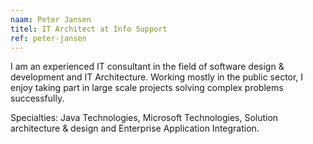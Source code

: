 ```yaml
---
naam: Peter Jansen
titel: IT Architect at Info Support
ref: peter-jansen
---
```

I am an experienced IT consultant in the field of software design & development and IT Architecture. Working mostly in the public sector, I enjoy taking part in large scale projects solving complex problems successfully.

Specialties: Java Technologies, Microsoft Technologies, Solution architecture & design and Enterprise Application Integration.